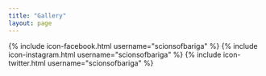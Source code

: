 ```yaml
--- 
title: "Gallery"
layout: page
---
```








{% include icon-facebook.html username="scionsofbariga" %}
{% include icon-instagram.html username="scionsofbariga" %}
{% include icon-twitter.html username="scionsofbariga" %}